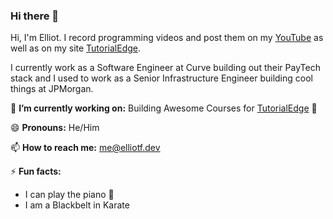 ### Hi there 👋

Hi, I'm Elliot. I record programming videos and post them on my [YouTube](https://youtube.com/tutorialedge) as well as on my site [TutorialEdge](https://tutorialedge.net). 

I currently work as a Software Engineer at Curve building out their PayTech stack and I used to work as a Senior Infrastructure Engineer building cool things at JPMorgan.

🔭 **I’m currently working on:** Building Awesome Courses for [TutorialEdge](https://tutorialedge.net) 🚀

😄 **Pronouns:** He/Him

📫 **How to reach me:** me@elliotf.dev

⚡ **Fun facts:**
  * I can play the piano 🎵
  * I am a Blackbelt in Karate
  
